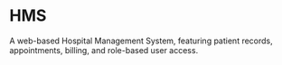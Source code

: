 # HMS
A web-based Hospital Management System, featuring patient records, appointments, billing, and role-based user access.
